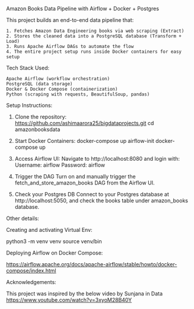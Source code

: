 Amazon Books Data Pipeline with Airflow + Docker + Postgres

This project builds an end-to-end data pipeline that:

    1. Fetches Amazon Data Engineering books via web scraping (Extract)
    2. Stores the cleaned data into a PostgreSQL database (Transform + Load)
    3. Runs Apache Airflow DAGs to automate the flow 
    4. The entire project setup runs inside Docker containers for easy setup

Tech Stack Used: 

    Apache Airflow (workflow orchestration)
    PostgreSQL (data storage)
    Docker & Docker Compose (containerization)
    Python (scraping with requests, BeautifulSoup, pandas)



Setup Instructions: 

1. Clone the repository: 
    https://github.com/ashimaarora25/bigdataprojects.git
    cd amazonbooksdata

2. Start Docker Containers:
    docker-compose up airflow-init
    docker-compose up

3. Access Airflow UI:
    Navigate to http://localhost:8080 and login with:
    Username: airflow
    Password: airflow

4. Trigger the DAG
    Turn on and manually trigger the fetch_and_store_amazon_books DAG from the Airflow UI.

5. Check your Postgres DB
    Connect to your Postgres database at http://localhost:5050, and check the books table under amazon_books database.


Other details: 

Creating and activating Virtual Env:  

   python3 -m venv venv
   source venv/bin

Deploying  Airflow on Docker Compose: 

https://airflow.apache.org/docs/apache-airflow/stable/howto/docker-compose/index.html

Acknowledgements:

This project was inspired by the below video by Sunjana in Data
 https://www.youtube.com/watch?v=3xyoM28B40Y
